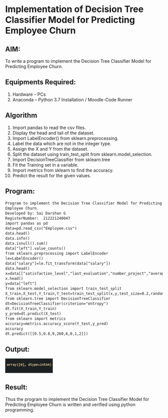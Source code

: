 # Implementation of Decision Tree Classifier Model for Predicting Employee Churn
## AIM:
To write a program to implement the Decision Tree Classifier Model for Predicting Employee Churn.
## Equipments Required:
1. Hardware – PCs
2. Anaconda – Python 3.7 Installation / Moodle-Code Runner
## Algorithm
1. Import pandas to read the csv files.
2. Display the head and tail of the dataset.
3. Import LabelEncoder() from sklearn.preprocessing.
4. Label the data which are not in the integer type. 
5. Assign the X and Y from the dataset.
6. Split the dataset using train_test_split from sklearn.model_selection.
7. Import DecisionTreeClassifier from sklearn.tree
8. Fit the Training set in a variable.
9. Import metrics from sklearn to find the accuracy.
10. Predict the result for the given values.
## Program:
```
Program to implement the Decision Tree Classifier Model for Predicting Employee Churn.
Developed by: Sai Darshan G
RegisterNumber:  212221240047
import pandas as pd
data=pd.read_csv("Employee.csv")
data.head()
data.info()
data.isnull().sum()
data["left"].value_counts()
from sklearn.preprocessing import LabelEncoder
le=LabelEncoder()
data["salary"]=le.fit_transform(data["salary"])
data.head()
x=data[["satisfaction_level","last_evaluation","number_project","average_montly_hours","time_spend_company","Work_accident","promotion_last_5years","salary"]]
x.head()
y=data["left"]
from sklearn.model_selection import train_test_split
X_train,X_test,Y_train,Y_test=train_test_split(x,y,test_size=0.2,random_state=100)
from sklearn.tree import DecisionTreeClassifier
dt=DecisionTreeClassifier(criterion="entropy")
dt.fit(X_train,Y_train)
y_pred=dt.predict(X_test)
from sklearn import metrics
accuracy=metrics.accuracy_score(Y_test,y_pred)
accuracy
dt.predict([[0.5,0.8,9,260,6,0,1,2]])
```
## Output:
![decision tree classifier model](1.png)
## Result:
Thus the program to implement the  Decision Tree Classifier Model for Predicting Employee Churn is written and verified using python programming.
